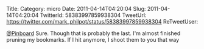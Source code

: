 Title: 
Category: micro
Date: 2011-04-14T04:20:04
Slug: 2011-04-14T04:20:04
TwitterId: 58383997859938304
TweetUrl: https://twitter.com/mark_philpot/status/58383997859938304
ReTweetUser: 

[@Pinboard](https://twitter.com/Pinboard) Sure. Though that is probably the last. I'm almost finished pruning my bookmarks.  If I hit anymore, I shoot them to you that way